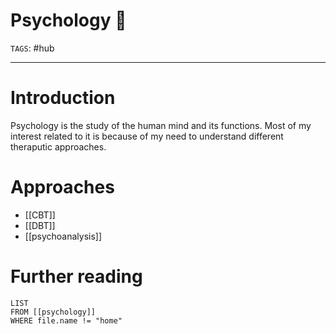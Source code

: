 # Psychology 🧠
`TAGS`: #hub 

---
# Introduction
Psychology is the study of the human mind and its functions. Most of my interest related to it is because of my need to understand different theraputic approaches. 

# Approaches
- [[CBT]]
- [[DBT]]
- [[psychoanalysis]]

# Further reading
```dataview
LIST 
FROM [[psychology]]
WHERE file.name != "home"
```